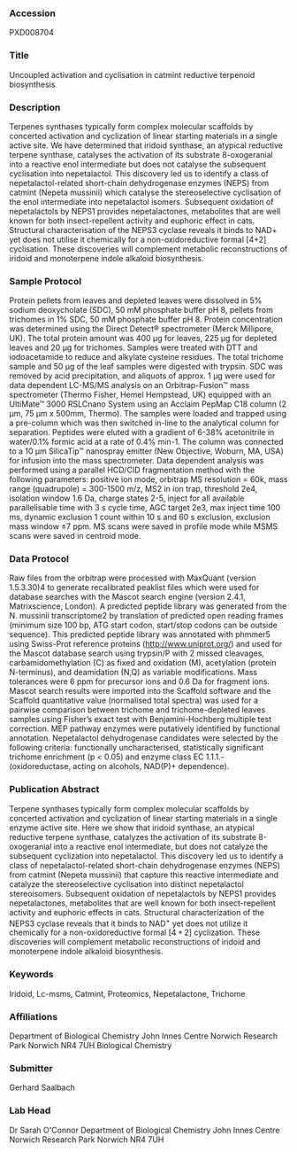 ### Accession
PXD008704

### Title
Uncoupled activation and cyclisation in catmint reductive terpenoid biosynthesis

### Description
Terpenes synthases typically form complex molecular scaffolds by concerted activation and cyclization of linear starting materials in a single active site. We have determined that iridoid synthase, an atypical reductive terpene synthase, catalyses the activation of its substrate 8-oxogeranial into a reactive enol intermediate but does not catalyse the subsequent cyclisation into nepetalactol. This discovery led us to identify a class of nepetalactol-related short-chain dehydrogenase enzymes (NEPS) from catmint (Nepeta mussinii) which catalyse the stereoselective cyclisation of the enol intermediate into nepetalactol isomers. Subsequent oxidation of nepetalactols by NEPS1 provides nepetalactones, metabolites that are well known for both insect-repellent activity and euphoric effect in cats. Structural characterisation of the NEPS3 cyclase reveals it binds to NAD+ yet does not utilise it chemically for a non-oxidoreductive formal [4+2] cyclisation. These discoveries will complement metabolic reconstructions of iridoid and monoterpene indole alkaloid biosynthesis.

### Sample Protocol
Protein pellets from leaves and depleted leaves were dissolved in 5% sodium deoxycholate (SDC), 50 mM phosphate buffer pH 8, pellets from trichomes in 1% SDC, 50 mM phosphate buffer pH 8. Protein concentration was determined using the Direct Detect® spectrometer (Merck Millipore, UK). The total protein amount was 400 µg for leaves, 225 µg for depleted leaves and 20 µg for trichomes. Samples were treated with DTT and iodoacetamide to reduce and alkylate cysteine residues. The total trichome sample and 50 µg of the leaf samples were digested with trypsin. SDC was removed by acid precipitation, and aliquots of approx. 1 µg were used for data dependent LC-MS/MS analysis on an Orbitrap-Fusion™ mass spectrometer (Thermo Fisher, Hemel Hempstead, UK) equipped with an UltiMate™ 3000 RSLCnano System using an Acclaim PepMap C18 column (2 µm, 75 µm x 500mm, Thermo). The samples were loaded and trapped using a pre-column which was then switched in-line to the analytical column for separation. Peptides were eluted with a gradient of 6-38% acetonitrile in water/0.1% formic acid at a rate of 0.4% min-1. The column was connected to a 10 µm SilicaTip™ nanospray emitter (New Objective, Woburn, MA, USA) for infusion into the mass spectrometer. Data dependent analysis was performed using a parallel HCD/CID fragmentation method with the following parameters: positive ion mode, orbitrap MS resolution = 60k, mass range (quadrupole) = 300-1500 m/z, MS2 in ion trap, threshold 2e4, isolation window 1.6 Da, charge states 2-5, inject for all available parallelisable time with 3 s cycle time, AGC target 2e3, max inject time 100 ms, dynamic exclusion 1 count within 10 s and 60 s exclusion, exclusion mass window ±7 ppm. MS scans were saved in profile mode while MSMS scans were saved in centroid mode.

### Data Protocol
Raw files from the orbitrap were processed with MaxQuant (version 1.5.3.30)4 to generate recalibrated peaklist files which were used for database searches with the Mascot search engine (version 2.4.1, Matrixscience, London). A predicted peptide library was generated from the N. mussinii transcriptome2 by translation of predicted open reading frames (minimum size 100 bp, ATG start codon, start/stop codons can be outside sequence). This predicted peptide library was annotated with phmmer5 using Swiss-Prot reference proteins (http://www.uniprot.org/) and used for the Mascot database search using trypsin/P with 2 missed cleavages, carbamidomethylation (C) as fixed and oxidation (M), acetylation (protein N-terminus), and deamidation (N,Q) as variable modifications. Mass tolerances were 6 ppm for precursor ions and 0.6 Da for fragment ions. Mascot search results were imported into the Scaffold software and the Scaffold quantitative value (normalised total spectra) was used for a pairwise comparison between trichome and trichome-depleted leaves samples using Fisher’s exact test with Benjamini-Hochberg multiple test correction. MEP pathway enzymes were putatively identified by functional annotation. Nepetalactol dehydrogenase candidates were selected by the following criteria: functionally uncharacterised, statistically significant trichome enrichment (p < 0.05) and enzyme class EC 1.1.1.- (oxidoreductase, acting on alcohols, NAD(P)+ dependence).

### Publication Abstract
Terpene synthases typically form complex molecular scaffolds by concerted activation and cyclization of linear starting materials in a single enzyme active site. Here we show that iridoid synthase, an atypical reductive terpene synthase, catalyzes the activation of its substrate 8-oxogeranial into a reactive enol intermediate, but does not catalyze the subsequent cyclization into nepetalactol. This discovery led us to identify a class of nepetalactol-related short-chain dehydrogenase enzymes (NEPS) from catmint (Nepeta mussinii) that capture this reactive intermediate and catalyze the stereoselective cyclisation into distinct nepetalactol stereoisomers. Subsequent oxidation of nepetalactols by NEPS1 provides nepetalactones, metabolites that are well known for both insect-repellent activity and euphoric effects in cats. Structural characterization of the NEPS3 cyclase reveals that it binds to NAD<sup>+</sup> yet does not utilize it chemically for a non-oxidoreductive formal [4&#x2009;+&#x2009;2] cyclization. These discoveries will complement metabolic reconstructions of iridoid and monoterpene indole alkaloid biosynthesis.

### Keywords
Iridoid, Lc-msms, Catmint, Proteomics, Nepetalactone, Trichome

### Affiliations
Department of Biological Chemistry John Innes Centre Norwich Research Park Norwich NR4 7UH
Biological Chemistry

### Submitter
Gerhard Saalbach

### Lab Head
Dr Sarah O'Connor
Department of Biological Chemistry John Innes Centre Norwich Research Park Norwich NR4 7UH


